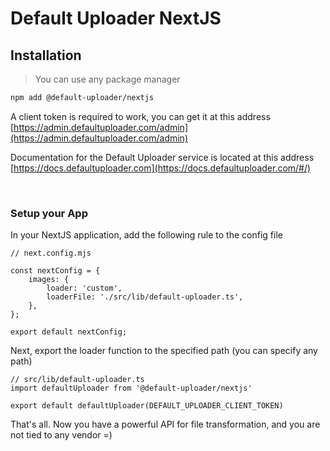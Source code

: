 # Default Uploader NextJS

## Installation

> You can use any package manager

```bash
npm add @default-uploader/nextjs
```

A client token is required to work, you can get it at this address [https://admin.defaultuploader.com/admin](https://admin.defaultuploader.com/admin)

Documentation for the Default Uploader service is located at this address [https://docs.defaultuploader.com](https://docs.defaultuploader.com/#/)

<br>

### Setup your App

In your NextJS application, add the following rule to the config file
```
// next.config.mjs

const nextConfig = {
    images: {
        loader: 'custom',
        loaderFile: './src/lib/default-uploader.ts',
    },
};

export default nextConfig;
```

Next, export the loader function to the specified path (you can specify any path)

```
// src/lib/default-uploader.ts
import defaultUploader from '@default-uploader/nextjs'

export default defaultUploader(DEFAULT_UPLOADER_CLIENT_TOKEN)
```


That's all. Now you have a powerful API for file transformation, and you are not tied to any vendor =)
